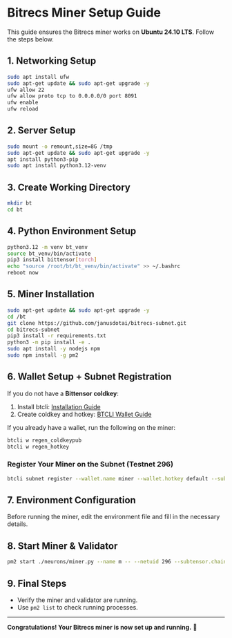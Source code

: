 # Bitrecs Miner Setup Guide

This guide ensures the Bitrecs miner works on **Ubuntu 24.10 LTS**. Follow the steps below.

## 1. Networking Setup

```bash
sudo apt install ufw
sudo apt-get update && sudo apt-get upgrade -y
ufw allow 22
ufw allow proto tcp to 0.0.0.0/0 port 8091
ufw enable
ufw reload
```

## 2. Server Setup

```bash
sudo mount -o remount,size=8G /tmp
sudo apt-get update && sudo apt-get upgrade -y
apt install python3-pip
sudo apt install python3.12-venv
```

## 3. Create Working Directory

```bash
mkdir bt
cd bt
```

## 4. Python Environment Setup

```bash
python3.12 -m venv bt_venv
source bt_venv/bin/activate
pip3 install bittensor[torch]
echo "source /root/bt/bt_venv/bin/activate" >> ~/.bashrc
reboot now
```

## 5. Miner Installation

```bash
sudo apt-get update && sudo apt-get upgrade -y
cd /bt
git clone https://github.com/janusdotai/bitrecs-subnet.git
cd bitrecs-subnet
pip3 install -r requirements.txt
python3 -m pip install -e .
sudo apt install -y nodejs npm
sudo npm install -g pm2
```

## 6. Wallet Setup + Subnet Registration

If you do not have a **Bittensor coldkey**:

1. Install btcli: [Installation Guide](https://docs.bittensor.com/getting-started/install-btcli)
2. Create coldkey and hotkey: [BTCLI Wallet Guide](https://docs.bittensor.com/btcli#btcli-wallet)

If you already have a wallet, run the following on the miner:

```bash
btcli w regen_coldkeypub
btcli w regen_hotkey
```

### Register Your Miner on the Subnet (Testnet 296)

```bash
btcli subnet register --wallet.name miner --wallet.hotkey default --subtensor.chain_endpoint wss://test.finney.opentensor.ai:443
```

## 7. Environment Configuration

Before running the miner, edit the environment file and fill in the necessary details.

## 8. Start Miner & Validator

```bash
pm2 start ./neurons/miner.py --name m -- --netuid 296 --subtensor.chain_endpoint wss://test.finney.opentensor.ai:443 --wallet.name default --wallet.hotkey default --logging.debug --llm.model google/gemini-2.0-flash-lite-001
```

## 9. Final Steps

- Verify the miner and validator are running.
- Use `pm2 list` to check running processes.

---

**Congratulations! Your Bitrecs miner is now set up and running.** 🚀


